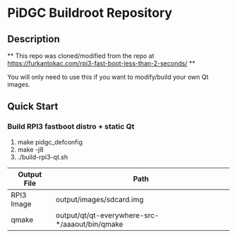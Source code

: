 # PiDGC Buildroot Repository

## Description

** This repo was cloned/modified from the repo at https://furkantokac.com/rpi3-fast-boot-less-than-2-seconds/ **

You will only need to use this if you want to modify/build your own Qt images. 

## Quick Start

### Build RPI3 fastboot distro + static Qt

1. make pidgc_defconfig
2. make -j8
3. ./build-rpi3-qt.sh

Output File | Path
--          | --
RPI3 Image  | output/images/sdcard.img
qmake       | output/qt/qt-everywhere-src-*/aaaout/bin/qmake